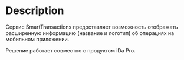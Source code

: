 #  Description

Сервис SmartTransactions предоставляет возможность отображать расширенную информацию (название и логотип) об операциях на мобильном приложении. 

Решение работает совместно с продуктом iDa Pro.
